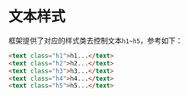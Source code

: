 # 文本样式
框架提供了对应的样式类去控制文本`h1~h5`，参考如下：

  ```html
  <text class="h1">h1...</text>
  <text class="h2">h2...</text>
  <text class="h3">h3...</text>
  <text class="h4">h4...</text>
  <text class="h5">h5...</text>
  ```
